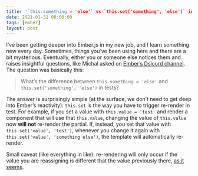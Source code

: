 ```yaml
---
title: '`this.something = 'else'` vs `this.set('something', 'else')` in Ember'
date: 2021-01-31 00:00:00
tags: [ember]
layout: post
---
```


I’ve been getting deeper into Ember.js in my new job, and I learn something new every day. Sometimes, things you’ve been using here and there are a bit mysterious. Eventually, either you or someone else notices them and raises insightful questions, like Michal asked on [Ember’s Dsicord channel](https://discord.com/channels/480462759797063690/480523424121356298/803933292444909610). The question was basically this:

> What’s the difference between `this.something = 'else'` and `this.set('something', 'else')` in tests?

The answer is surprisingly simple (at the surface, we don’t need to get deep into Ember’s reactivity): `this.set` is the way you have to trigger re-render in test. For example, if you set a value with `this.value = 'test'` and render a component that will use that `this.value`, changing the value of `this.value` now **will not** re-render the partial. If, instead, you set that value with `this.set('value', 'test')`, whenever you change it again with `this.set('value', 'something else')`, the template will automatically re-render.

Small caveat (like everything in like): re-rendering will only occur if the value you are reassigning is different that the value previously there, [as it seems](https://discord.com/channels/480462759797063690/480523424121356298/804027937397276690).
